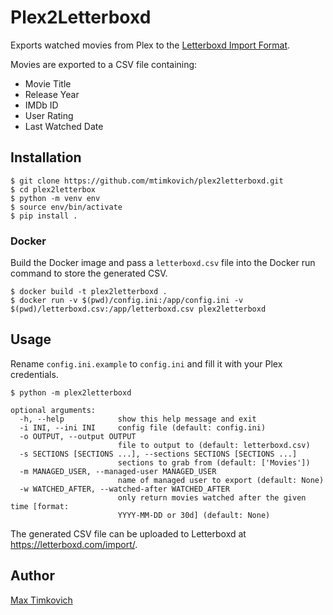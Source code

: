 # Plex2Letterboxd

Exports watched movies from Plex to the [Letterboxd Import Format][import].

Movies are exported to a CSV file containing:
* Movie Title
* Release Year
* IMDb ID
* User Rating
* Last Watched Date

## Installation

```console
$ git clone https://github.com/mtimkovich/plex2letterboxd.git
$ cd plex2letterbox
$ python -m venv env
$ source env/bin/activate
$ pip install .
```

### Docker

Build the Docker image and pass a `letterboxd.csv` file into the Docker run command to store the generated CSV.

```console
$ docker build -t plex2letterboxd .
$ docker run -v $(pwd)/config.ini:/app/config.ini -v $(pwd)/letterboxd.csv:/app/letterboxd.csv plex2letterboxd
```

## Usage

Rename `config.ini.example` to `config.ini` and fill it with your Plex credentials.

```console
$ python -m plex2letterboxd
```

```
optional arguments:
  -h, --help            show this help message and exit
  -i INI, --ini INI     config file (default: config.ini)
  -o OUTPUT, --output OUTPUT
                        file to output to (default: letterboxd.csv)
  -s SECTIONS [SECTIONS ...], --sections SECTIONS [SECTIONS ...]
                        sections to grab from (default: ['Movies'])
  -m MANAGED_USER, --managed-user MANAGED_USER
                        name of managed user to export (default: None)
  -w WATCHED_AFTER, --watched-after WATCHED_AFTER
                        only return movies watched after the given time [format:
                        YYYY-MM-DD or 30d] (default: None)
```

The generated CSV file can be uploaded to Letterboxd at https://letterboxd.com/import/.

## Author

[Max Timkovich][profile]

[import]: https://letterboxd.com/about/importing-data/
[profile]: https://letterboxd.com/djswerve/
